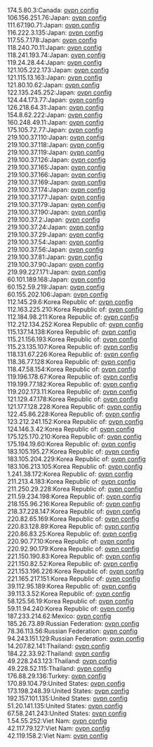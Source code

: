 174.5.80.3:Canada: [ovpn config](vpn/174_5_80_3.ovpn)  
106.156.251.76:Japan: [ovpn config](vpn/106_156_251_76.ovpn)  
111.67.190.71:Japan: [ovpn config](vpn/111_67_190_71.ovpn)  
116.222.3.135:Japan: [ovpn config](vpn/116_222_3_135.ovpn)  
117.55.7.178:Japan: [ovpn config](vpn/117_55_7_178.ovpn)  
118.240.70.11:Japan: [ovpn config](vpn/118_240_70_11.ovpn)  
118.241.193.74:Japan: [ovpn config](vpn/118_241_193_74.ovpn)  
119.24.28.44:Japan: [ovpn config](vpn/119_24_28_44.ovpn)  
121.105.222.173:Japan: [ovpn config](vpn/121_105_222_173.ovpn)  
121.115.13.163:Japan: [ovpn config](vpn/121_115_13_163.ovpn)  
121.80.10.62:Japan: [ovpn config](vpn/121_80_10_62.ovpn)  
122.135.245.252:Japan: [ovpn config](vpn/122_135_245_252.ovpn)  
124.44.173.77:Japan: [ovpn config](vpn/124_44_173_77.ovpn)  
126.218.64.31:Japan: [ovpn config](vpn/126_218_64_31.ovpn)  
154.8.62.222:Japan: [ovpn config](vpn/154_8_62_222.ovpn)  
160.248.49.11:Japan: [ovpn config](vpn/160_248_49_11.ovpn)  
175.105.72.77:Japan: [ovpn config](vpn/175_105_72_77.ovpn)  
219.100.37.110:Japan: [ovpn config](vpn/219_100_37_110.ovpn)  
219.100.37.118:Japan: [ovpn config](vpn/219_100_37_118.ovpn)  
219.100.37.119:Japan: [ovpn config](vpn/219_100_37_119.ovpn)  
219.100.37.126:Japan: [ovpn config](vpn/219_100_37_126.ovpn)  
219.100.37.165:Japan: [ovpn config](vpn/219_100_37_165.ovpn)  
219.100.37.166:Japan: [ovpn config](vpn/219_100_37_166.ovpn)  
219.100.37.169:Japan: [ovpn config](vpn/219_100_37_169.ovpn)  
219.100.37.174:Japan: [ovpn config](vpn/219_100_37_174.ovpn)  
219.100.37.177:Japan: [ovpn config](vpn/219_100_37_177.ovpn)  
219.100.37.179:Japan: [ovpn config](vpn/219_100_37_179.ovpn)  
219.100.37.190:Japan: [ovpn config](vpn/219_100_37_190.ovpn)  
219.100.37.2:Japan: [ovpn config](vpn/219_100_37_2.ovpn)  
219.100.37.24:Japan: [ovpn config](vpn/219_100_37_24.ovpn)  
219.100.37.29:Japan: [ovpn config](vpn/219_100_37_29.ovpn)  
219.100.37.54:Japan: [ovpn config](vpn/219_100_37_54.ovpn)  
219.100.37.56:Japan: [ovpn config](vpn/219_100_37_56.ovpn)  
219.100.37.81:Japan: [ovpn config](vpn/219_100_37_81.ovpn)  
219.100.37.90:Japan: [ovpn config](vpn/219_100_37_90.ovpn)  
219.99.227.171:Japan: [ovpn config](vpn/219_99_227_171.ovpn)  
60.101.189.168:Japan: [ovpn config](vpn/60_101_189_168.ovpn)  
60.152.59.219:Japan: [ovpn config](vpn/60_152_59_219.ovpn)  
60.155.202.106:Japan: [ovpn config](vpn/60_155_202_106.ovpn)  
112.145.29.6:Korea Republic of: [ovpn config](vpn/112_145_29_6.ovpn)  
112.163.225.210:Korea Republic of: [ovpn config](vpn/112_163_225_210.ovpn)  
112.184.98.211:Korea Republic of: [ovpn config](vpn/112_184_98_211.ovpn)  
112.212.134.252:Korea Republic of: [ovpn config](vpn/112_212_134_252.ovpn)  
115.137.14.138:Korea Republic of: [ovpn config](vpn/115_137_14_138.ovpn)  
115.21.156.193:Korea Republic of: [ovpn config](vpn/115_21_156_193.ovpn)  
115.23.135.107:Korea Republic of: [ovpn config](vpn/115_23_135_107.ovpn)  
118.131.67.226:Korea Republic of: [ovpn config](vpn/118_131_67_226.ovpn)  
118.36.77.128:Korea Republic of: [ovpn config](vpn/118_36_77_128.ovpn)  
118.47.58.154:Korea Republic of: [ovpn config](vpn/118_47_58_154.ovpn)  
119.196.178.67:Korea Republic of: [ovpn config](vpn/119_196_178_67.ovpn)  
119.199.77.182:Korea Republic of: [ovpn config](vpn/119_199_77_182.ovpn)  
119.202.173.11:Korea Republic of: [ovpn config](vpn/119_202_173_11.ovpn)  
121.129.47.178:Korea Republic of: [ovpn config](vpn/121_129_47_178.ovpn)  
121.177.128.228:Korea Republic of: [ovpn config](vpn/121_177_128_228.ovpn)  
122.45.86.228:Korea Republic of: [ovpn config](vpn/122_45_86_228.ovpn)  
123.212.241.152:Korea Republic of: [ovpn config](vpn/123_212_241_152.ovpn)  
124.146.3.42:Korea Republic of: [ovpn config](vpn/124_146_3_42.ovpn)  
175.125.170.210:Korea Republic of: [ovpn config](vpn/175_125_170_210.ovpn)  
175.194.19.60:Korea Republic of: [ovpn config](vpn/175_194_19_60.ovpn)  
183.105.195.27:Korea Republic of: [ovpn config](vpn/183_105_195_27.ovpn)  
183.105.204.229:Korea Republic of: [ovpn config](vpn/183_105_204_229.ovpn)  
183.106.213.105:Korea Republic of: [ovpn config](vpn/183_106_213_105.ovpn)  
1.241.38.172:Korea Republic of: [ovpn config](vpn/1_241_38_172.ovpn)  
211.213.4.183:Korea Republic of: [ovpn config](vpn/211_213_4_183.ovpn)  
211.250.29.228:Korea Republic of: [ovpn config](vpn/211_250_29_228.ovpn)  
211.59.234.198:Korea Republic of: [ovpn config](vpn/211_59_234_198.ovpn)  
218.155.96.216:Korea Republic of: [ovpn config](vpn/218_155_96_216.ovpn)  
218.37.228.147:Korea Republic of: [ovpn config](vpn/218_37_228_147.ovpn)  
220.82.65.169:Korea Republic of: [ovpn config](vpn/220_82_65_169.ovpn)  
220.83.128.89:Korea Republic of: [ovpn config](vpn/220_83_128_89.ovpn)  
220.86.83.25:Korea Republic of: [ovpn config](vpn/220_86_83_25.ovpn)  
220.90.77.10:Korea Republic of: [ovpn config](vpn/220_90_77_10.ovpn)  
220.92.90.179:Korea Republic of: [ovpn config](vpn/220_92_90_179.ovpn)  
221.150.190.83:Korea Republic of: [ovpn config](vpn/221_150_190_83.ovpn)  
221.150.82.52:Korea Republic of: [ovpn config](vpn/221_150_82_52.ovpn)  
221.153.196.226:Korea Republic of: [ovpn config](vpn/221_153_196_226.ovpn)  
221.165.217.151:Korea Republic of: [ovpn config](vpn/221_165_217_151.ovpn)  
39.112.95.189:Korea Republic of: [ovpn config](vpn/39_112_95_189.ovpn)  
39.113.3.52:Korea Republic of: [ovpn config](vpn/39_113_3_52.ovpn)  
58.125.56.19:Korea Republic of: [ovpn config](vpn/58_125_56_19.ovpn)  
59.11.94.240:Korea Republic of: [ovpn config](vpn/59_11_94_240.ovpn)  
187.233.214.62:Mexico: [ovpn config](vpn/187_233_214_62.ovpn)  
185.26.73.89:Russian Federation: [ovpn config](vpn/185_26_73_89.ovpn)  
78.36.113.56:Russian Federation: [ovpn config](vpn/78_36_113_56.ovpn)  
94.243.151.129:Russian Federation: [ovpn config](vpn/94_243_151_129.ovpn)  
14.207.82.141:Thailand: [ovpn config](vpn/14_207_82_141.ovpn)  
184.22.33.92:Thailand: [ovpn config](vpn/184_22_33_92.ovpn)  
49.228.243.123:Thailand: [ovpn config](vpn/49_228_243_123.ovpn)  
49.228.52.115:Thailand: [ovpn config](vpn/49_228_52_115.ovpn)  
176.88.29.136:Turkey: [ovpn config](vpn/176_88_29_136.ovpn)  
170.89.104.79:United States: [ovpn config](vpn/170_89_104_79.ovpn)  
173.198.248.39:United States: [ovpn config](vpn/173_198_248_39.ovpn)  
192.157.101.135:United States: [ovpn config](vpn/192_157_101_135.ovpn)  
51.20.141.135:United States: [ovpn config](vpn/51_20_141_135.ovpn)  
67.58.241.243:United States: [ovpn config](vpn/67_58_241_243.ovpn)  
1.54.55.252:Viet Nam: [ovpn config](vpn/1_54_55_252.ovpn)  
42.117.79.127:Viet Nam: [ovpn config](vpn/42_117_79_127.ovpn)  
42.119.158.2:Viet Nam: [ovpn config](vpn/42_119_158_2.ovpn)  
